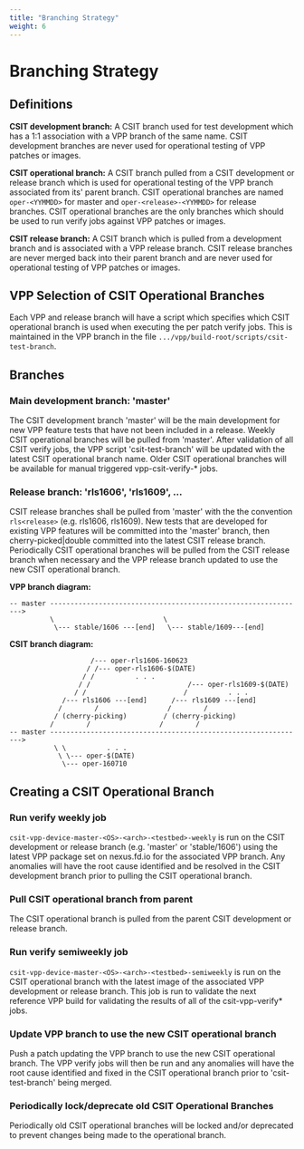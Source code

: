 ```yaml
---
title: "Branching Strategy"
weight: 6
---
```


# Branching Strategy

## Definitions

**CSIT development branch:** A CSIT branch used for test development which has a
1:1 association with a VPP branch of the same name. CSIT development branches
are never used for operational testing of VPP patches or images.

**CSIT operational branch:** A CSIT branch pulled from a CSIT development or
release branch which is used for operational testing of the VPP branch
associated from its' parent branch. CSIT operational branches are named
`oper-<YYMMDD>` for master and `oper-<release>-<YYMMDD>` for release branches.
CSIT operational branches are the only branches which should be used to run
verify jobs against VPP patches or images.

**CSIT release branch:** A CSIT branch which is pulled from a development branch
and is associated with a VPP release branch. CSIT release branches are never
merged back into their parent branch and are never used for operational testing
of VPP patches or images.

## VPP Selection of CSIT Operational Branches

Each VPP and release branch will have a script which specifies which CSIT
operational branch is used when executing the per patch verify jobs. This is
maintained in the VPP branch in the file
`.../vpp/build-root/scripts/csit-test-branch`.

## Branches

### Main development branch: 'master'

The CSIT development branch 'master' will be the main development for new VPP
feature tests that have not been included in a release. Weekly CSIT operational
branches will be pulled from 'master'. After validation of all CSIT verify jobs,
the VPP script 'csit-test-branch' will be updated with the latest CSIT
operational branch name. Older CSIT operational branches will be available for
manual triggered vpp-csit-verify-* jobs.

### Release branch: 'rls1606', 'rls1609', ...

CSIT release branches shall be pulled from 'master' with the the convention
`rls<release>` (e.g. rls1606, rls1609). New tests that are developed for
existing VPP features will be committed into the 'master' branch, then
cherry-picked|double committed into the latest CSIT release branch.
Periodically CSIT operational branches will be pulled from the CSIT release
branch when necessary and the VPP release branch updated to use the new CSIT
operational branch.

**VPP branch diagram:**

    -- master --------------------------------------------------------------->
              \                           \
               \--- stable/1606 ---[end]   \--- stable/1609---[end]


**CSIT branch diagram:**

                        /--- oper-rls1606-160623
                       / /--- oper-rls1606-$(DATE)
                      / /          . . .
                     / /                        /--- oper-rls1609-$(DATE)
                    / /                        /          . . .
                 /--- rls1606 ---[end]      /--- rls1609 ---[end]
                /        /                 /        /
               / (cherry-picking)         / (cherry-picking)
              /        /                 /        /
    -- master --------------------------------------------------------------->
               \ \          . . .
                \ \--- oper-$(DATE)
                 \--- oper-160710

## Creating a CSIT Operational Branch

### Run verify weekly job

`csit-vpp-device-master-<OS>-<arch>-<testbed>-weekly` is run on the CSIT
development or release branch (e.g. 'master' or 'stable/1606') using the latest
VPP package set on nexus.fd.io for the associated VPP branch. Any anomalies will
have the root cause identified and be resolved in the CSIT development branch
prior to pulling the CSIT operational branch.

### Pull CSIT operational branch from parent

The CSIT operational branch is pulled from the parent CSIT development or
release branch.

### Run verify semiweekly job

`csit-vpp-device-master-<OS>-<arch>-<testbed>-semiweekly` is run on the CSIT
operational branch with the latest image of the associated VPP development or
release branch. This job is run to validate the next reference VPP build for
validating the results of all of the csit-vpp-verify* jobs.

### Update VPP branch to use the new CSIT operational branch

Push a patch updating the VPP branch to use the new CSIT operational branch. The
VPP verify jobs will then be run and any anomalies will have the root cause
identified and fixed in the CSIT operational branch prior to 'csit-test-branch'
being merged.

### Periodically lock/deprecate old CSIT Operational Branches

Periodically old CSIT operational branches will be locked and/or deprecated to
prevent changes being made to the operational branch.
